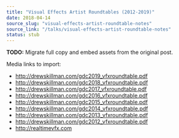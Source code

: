 ```yaml
---
title: "Visual Effects Artist Roundtables (2012-2019)"
date: 2018-04-14
source_slug: "visual-effects-artist-roundtable-notes"
source_link: "/talks/visual-effects-artist-roundtable-notes"
status: stub
---
```

**TODO:** Migrate full copy and embed assets from the original post.

Media links to import:
- http://drewskillman.com/gdc2019_vfxroundtable.pdf
- http://drewskillman.com/gdc2018_vfxroundtable.pdf
- http://drewskillman.com/gdc2017_vfxroundtable.pdf
- http://drewskillman.com/gdc2016_vfxroundtable.pdf
- http://drewskillman.com/gdc2015_vfxroundtable.pdf
- http://drewskillman.com/gdc2014_vfxroundtable.pdf
- http://drewskillman.com/gdc2013_vfxroundtable.pdf
- http://drewskillman.com/gdc2012_vfxroundtable.pdf
- http://realtimevfx.com
